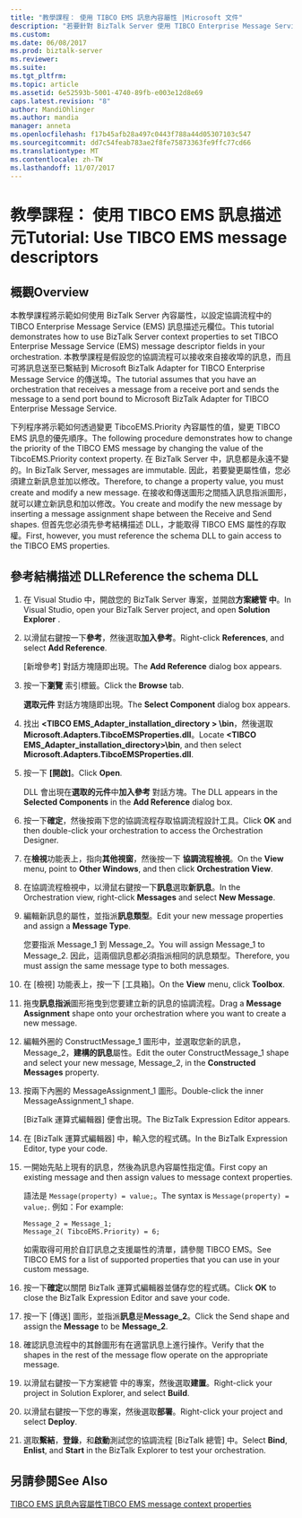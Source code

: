 ```yaml
---
title: "教學課程： 使用 TIBCO EMS 訊息內容屬性 |Microsoft 文件"
description: "若要針對 BizTalk Server 使用 TIBCO Enterprise Message Service 訊息描述元欄位，在協調流程中的逐步指南"
ms.custom: 
ms.date: 06/08/2017
ms.prod: biztalk-server
ms.reviewer: 
ms.suite: 
ms.tgt_pltfrm: 
ms.topic: article
ms.assetid: 6e52593b-5001-4740-89fb-e003e12d8e69
caps.latest.revision: "8"
author: MandiOhlinger
ms.author: mandia
manager: anneta
ms.openlocfilehash: f17b45afb28a497c0443f788a44d05307103c547
ms.sourcegitcommit: dd7c54feab783ae2f8fe75873363fe9ffc77cd66
ms.translationtype: MT
ms.contentlocale: zh-TW
ms.lasthandoff: 11/07/2017
---
```

# <a name="tutorial-use-tibco-ems-message-descriptors"></a><span data-ttu-id="f5af2-103">教學課程： 使用 TIBCO EMS 訊息描述元</span><span class="sxs-lookup"><span data-stu-id="f5af2-103">Tutorial: Use TIBCO EMS message descriptors</span></span>

## <a name="overview"></a><span data-ttu-id="f5af2-104">概觀</span><span class="sxs-lookup"><span data-stu-id="f5af2-104">Overview</span></span>
<span data-ttu-id="f5af2-105">本教學課程將示範如何使用 BizTalk Server 內容屬性，以設定協調流程中的 TIBCO Enterprise Message Service (EMS) 訊息描述元欄位。</span><span class="sxs-lookup"><span data-stu-id="f5af2-105">This tutorial demonstrates how to use BizTalk Server context properties to set TIBCO Enterprise Message Service (EMS) message descriptor fields in your orchestration.</span></span> <span data-ttu-id="f5af2-106">本教學課程是假設您的協調流程可以接收來自接收埠的訊息，而且可將訊息送至已繫結到 Microsoft BizTalk Adapter for TIBCO Enterprise Message Service 的傳送埠。</span><span class="sxs-lookup"><span data-stu-id="f5af2-106">The tutorial assumes that you have an orchestration that receives a message from a receive port and sends the message to a send port bound to Microsoft BizTalk Adapter for TIBCO Enterprise Message Service.</span></span>  
  
 <span data-ttu-id="f5af2-107">下列程序將示範如何透過變更 TibcoEMS.Priority 內容屬性的值，變更 TIBCO EMS 訊息的優先順序。</span><span class="sxs-lookup"><span data-stu-id="f5af2-107">The following procedure demonstrates how to change the priority of the TIBCO EMS message by changing the value of the TibcoEMS.Priority context property.</span></span> <span data-ttu-id="f5af2-108">在 BizTalk Server 中，訊息都是永遠不變的。</span><span class="sxs-lookup"><span data-stu-id="f5af2-108">In BizTalk Server, messages are immutable.</span></span> <span data-ttu-id="f5af2-109">因此，若要變更屬性值，您必須建立新訊息並加以修改。</span><span class="sxs-lookup"><span data-stu-id="f5af2-109">Therefore, to change a property value, you must create and modify a new message.</span></span> <span data-ttu-id="f5af2-110">在接收和傳送圖形之間插入訊息指派圖形，就可以建立新訊息和加以修改。</span><span class="sxs-lookup"><span data-stu-id="f5af2-110">You create and modify the new message by inserting a message assignment shape between the Receive and Send shapes.</span></span> <span data-ttu-id="f5af2-111">但首先您必須先參考結構描述 DLL，才能取得 TIBCO EMS 屬性的存取權。</span><span class="sxs-lookup"><span data-stu-id="f5af2-111">First, however, you must reference the schema DLL to gain access to the TIBCO EMS properties.</span></span>  
  
## <a name="reference-the-schema-dll"></a><span data-ttu-id="f5af2-112">參考結構描述 DLL</span><span class="sxs-lookup"><span data-stu-id="f5af2-112">Reference the schema DLL</span></span>  
  
1.  <span data-ttu-id="f5af2-113">在 Visual Studio 中，開啟您的 BizTalk Server 專案，並開啟**方案總管 中**。</span><span class="sxs-lookup"><span data-stu-id="f5af2-113">In Visual Studio, open your BizTalk Server project, and open **Solution Explorer** .</span></span>  
  
2.  <span data-ttu-id="f5af2-114">以滑鼠右鍵按一下**參考**，然後選取**加入參考**。</span><span class="sxs-lookup"><span data-stu-id="f5af2-114">Right-click **References**, and select **Add Reference**.</span></span>  
  
     <span data-ttu-id="f5af2-115">[新增參考] 對話方塊隨即出現。</span><span class="sxs-lookup"><span data-stu-id="f5af2-115">The **Add Reference** dialog box appears.</span></span>  
  
3.  <span data-ttu-id="f5af2-116">按一下**瀏覽** 索引標籤。</span><span class="sxs-lookup"><span data-stu-id="f5af2-116">Click the **Browse** tab.</span></span>  
  
     <span data-ttu-id="f5af2-117">**選取元件** 對話方塊隨即出現。</span><span class="sxs-lookup"><span data-stu-id="f5af2-117">The **Select Component** dialog box appears.</span></span>  
  
4.  <span data-ttu-id="f5af2-118">找出 **\<TIBCO EMS_Adapter_installation_directory > \bin**，然後選取**Microsoft.Adapters.TibcoEMSProperties.dll**。</span><span class="sxs-lookup"><span data-stu-id="f5af2-118">Locate **\<TIBCO EMS_Adapter_installation_directory>\bin**, and then select **Microsoft.Adapters.TibcoEMSProperties.dll**.</span></span>  
  
5.  <span data-ttu-id="f5af2-119">按一下 **[開啟]**。</span><span class="sxs-lookup"><span data-stu-id="f5af2-119">Click **Open**.</span></span>  
  
     <span data-ttu-id="f5af2-120">DLL 會出現在**選取的元件**中**加入參考** 對話方塊。</span><span class="sxs-lookup"><span data-stu-id="f5af2-120">The DLL appears in the **Selected Components** in the **Add Reference** dialog box.</span></span>  
  
6.  <span data-ttu-id="f5af2-121">按一下**確定**，然後按兩下您的協調流程存取協調流程設計工具。</span><span class="sxs-lookup"><span data-stu-id="f5af2-121">Click **OK** and then double-click your orchestration to access the Orchestration Designer.</span></span>  
  
7.  <span data-ttu-id="f5af2-122">在**檢視**功能表上，指向**其他視窗**，然後按一下 **協調流程檢視**。</span><span class="sxs-lookup"><span data-stu-id="f5af2-122">On the **View** menu, point to **Other Windows**, and then click **Orchestration View**.</span></span>  
  
8.  <span data-ttu-id="f5af2-123">在協調流程檢視中，以滑鼠右鍵按一下**訊息**選取**新訊息**。</span><span class="sxs-lookup"><span data-stu-id="f5af2-123">In the Orchestration view, right-click **Messages** and select **New Message**.</span></span>  
  
9. <span data-ttu-id="f5af2-124">編輯新訊息的屬性，並指派**訊息類型**。</span><span class="sxs-lookup"><span data-stu-id="f5af2-124">Edit your new message properties and assign a **Message Type**.</span></span>  
  
     <span data-ttu-id="f5af2-125">您要指派 Message_1 到 Message_2。</span><span class="sxs-lookup"><span data-stu-id="f5af2-125">You will assign Message_1 to Message_2.</span></span> <span data-ttu-id="f5af2-126">因此，這兩個訊息都必須指派相同的訊息類型。</span><span class="sxs-lookup"><span data-stu-id="f5af2-126">Therefore, you must assign the same message type to both messages.</span></span>  
  
10. <span data-ttu-id="f5af2-127">在 [檢視] 功能表上，按一下 [工具箱]。</span><span class="sxs-lookup"><span data-stu-id="f5af2-127">On the **View** menu, click **Toolbox**.</span></span>  
  
11. <span data-ttu-id="f5af2-128">拖曳**訊息指派**圖形拖曳到您要建立新的訊息的協調流程。</span><span class="sxs-lookup"><span data-stu-id="f5af2-128">Drag a **Message Assignment** shape onto your orchestration where you want to create a new message.</span></span>  
  
12. <span data-ttu-id="f5af2-129">編輯外圈的 ConstructMessage_1 圖形中，並選取您新的訊息，Message_2，**建構的訊息**屬性。</span><span class="sxs-lookup"><span data-stu-id="f5af2-129">Edit the outer ConstructMessage_1 shape and select your new message, Message_2, in the **Constructed Messages** property.</span></span>  
  
13. <span data-ttu-id="f5af2-130">按兩下內圈的 MessageAssignment_1 圖形。</span><span class="sxs-lookup"><span data-stu-id="f5af2-130">Double-click the inner MessageAssignment_1 shape.</span></span>  
  
     <span data-ttu-id="f5af2-131">[BizTalk 運算式編輯器] 便會出現。</span><span class="sxs-lookup"><span data-stu-id="f5af2-131">The BizTalk Expression Editor appears.</span></span>  
  
14. <span data-ttu-id="f5af2-132">在 [BizTalk 運算式編輯器] 中，輸入您的程式碼。</span><span class="sxs-lookup"><span data-stu-id="f5af2-132">In the BizTalk Expression Editor, type your code.</span></span>  
  
15. <span data-ttu-id="f5af2-133">一開始先貼上現有的訊息，然後為訊息內容屬性指定值。</span><span class="sxs-lookup"><span data-stu-id="f5af2-133">First copy an existing message and then assign values to message context properties.</span></span>  
  
     <span data-ttu-id="f5af2-134">語法是 `Message(property) = value;`。</span><span class="sxs-lookup"><span data-stu-id="f5af2-134">The syntax is `Message(property) = value;`.</span></span> <span data-ttu-id="f5af2-135">例如：</span><span class="sxs-lookup"><span data-stu-id="f5af2-135">For example:</span></span>  
  
    ```  
    Message_2 = Message_1;  
    Message_2( TibcoEMS.Priority) = 6;  
    ```  
  
     <span data-ttu-id="f5af2-136">如需取得可用於自訂訊息之支援屬性的清單，請參閱 TIBCO EMS。</span><span class="sxs-lookup"><span data-stu-id="f5af2-136">See TIBCO EMS for a list of supported properties that you can use in your custom message.</span></span>  
  
16. <span data-ttu-id="f5af2-137">按一下**確定**以關閉 BizTalk 運算式編輯器並儲存您的程式碼。</span><span class="sxs-lookup"><span data-stu-id="f5af2-137">Click **OK** to close the BizTalk Expression Editor and save your code.</span></span>  
  
17. <span data-ttu-id="f5af2-138">按一下 [傳送] 圖形，並指派**訊息**是**Message_2**。</span><span class="sxs-lookup"><span data-stu-id="f5af2-138">Click the Send shape and assign the **Message** to be **Message_2**.</span></span>  
  
18. <span data-ttu-id="f5af2-139">確認訊息流程中的其餘圖形有在適當訊息上進行操作。</span><span class="sxs-lookup"><span data-stu-id="f5af2-139">Verify that the shapes in the rest of the message flow operate on the appropriate message.</span></span>  
  
19. <span data-ttu-id="f5af2-140">以滑鼠右鍵按一下方案總管 中的專案，然後選取**建置**。</span><span class="sxs-lookup"><span data-stu-id="f5af2-140">Right-click your project in Solution Explorer, and select **Build**.</span></span>  
  
20. <span data-ttu-id="f5af2-141">以滑鼠右鍵按一下您的專案，然後選取**部署**。</span><span class="sxs-lookup"><span data-stu-id="f5af2-141">Right-click your project and select **Deploy**.</span></span>  
  
21. <span data-ttu-id="f5af2-142">選取**繫結**，**登錄**，和**啟動**測試您的協調流程 [BizTalk 總管] 中。</span><span class="sxs-lookup"><span data-stu-id="f5af2-142">Select **Bind**, **Enlist**, and **Start** in the BizTalk Explorer to test your orchestration.</span></span>  
  
## <a name="see-also"></a><span data-ttu-id="f5af2-143">另請參閱</span><span class="sxs-lookup"><span data-stu-id="f5af2-143">See Also</span></span>  
[<span data-ttu-id="f5af2-144">TIBCO EMS 訊息內容屬性</span><span class="sxs-lookup"><span data-stu-id="f5af2-144">TIBCO EMS message context properties</span></span>](../core/message-context-properties-in-biztalk-server.md)